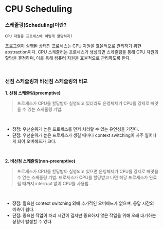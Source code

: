 # CPU Scheduling

### 스케줄링(Scheduling)이란?

`CPU 자원을 프로세스에 어떻게 할당하지?`

프로그램이 실행된 상태인 프로세스는 CPU 자원을 효율적으로 관리하기 위한 abstraction이다. CPU 스케줄러는 프로세스가 생성되면 스케줄링을 통해 CPU 자원의 할당을 결정하며, 이를 통해 컴퓨터 자원을 효율적으로 관리하도록 한다.

<br>

### 선점 스케줄링과 비선점 스케줄링의 비교

**1. 선점 스케줄링(preemptive)**

> 프로세스가 CPU를 할당받아 실행되고 있더라도 운영체제가 CPU를 강제로 빼앗을 수 있는 스케줄링 기법.

<br>

- 장점: 우선순위가 높은 프로세스를 먼저 처리할 수 있는 유연성을 가진다.
- 단점: 우선순위가 높은 프로세스가 생길 때마다 context switching이 자주 일어나게 되어 오버헤드가 크다.

<br>

**2. 비선점 스케줄링(non-preemptive)**

> 프로세스가 CPU를 할당받아 실행되고 있으면 운영체제가 CPU를 강제로 빼앗을 수 없는 스케줄링 기법. 프로세스가 CPU를 할당받고 나면 헤당 프로세스가 완료될 때까지 interrupt 없이 CPU를 사용함.

<br>

- 장점: 필요한 context switching 외에 추가적인 오버헤드가 없으며, 응답 시간의 예측이 쉽다.
- 단점: 중요한 작업이 처리 시간이 길지만 중요하지 않은 작업을 위해 오래 대기하는 상황이 발생할 수 있다.

